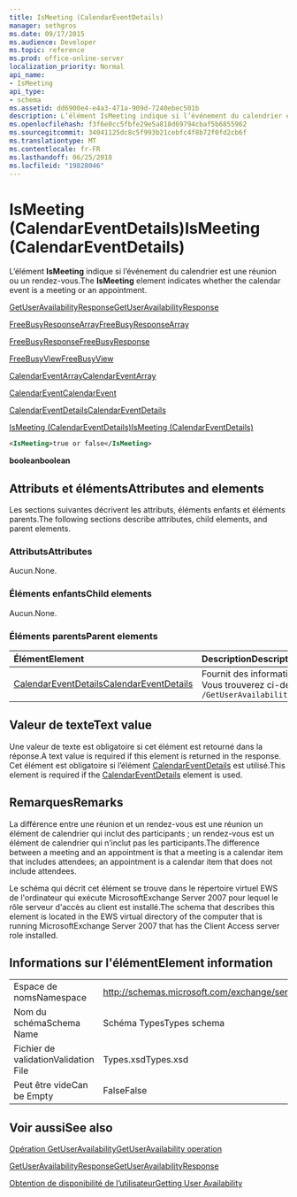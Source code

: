 ```yaml
---
title: IsMeeting (CalendarEventDetails)
manager: sethgros
ms.date: 09/17/2015
ms.audience: Developer
ms.topic: reference
ms.prod: office-online-server
localization_priority: Normal
api_name:
- IsMeeting
api_type:
- schema
ms.assetid: dd6900e4-e4a3-471a-909d-7240ebec501b
description: L’élément IsMeeting indique si l’événement du calendrier est une réunion ou un rendez-vous.
ms.openlocfilehash: f3f6e0cc5fbfe29e5a818d69794cbaf5b6855962
ms.sourcegitcommit: 34041125dc8c5f993b21cebfc4f8b72f0fd2cb6f
ms.translationtype: MT
ms.contentlocale: fr-FR
ms.lasthandoff: 06/25/2018
ms.locfileid: "19828046"
---
```

# <a name="ismeeting-calendareventdetails"></a><span data-ttu-id="1c1d7-103">IsMeeting (CalendarEventDetails)</span><span class="sxs-lookup"><span data-stu-id="1c1d7-103">IsMeeting (CalendarEventDetails)</span></span>

<span data-ttu-id="1c1d7-104">L’élément **IsMeeting** indique si l’événement du calendrier est une réunion ou un rendez-vous.</span><span class="sxs-lookup"><span data-stu-id="1c1d7-104">The **IsMeeting** element indicates whether the calendar event is a meeting or an appointment.</span></span> 
  
[<span data-ttu-id="1c1d7-105">GetUserAvailabilityResponse</span><span class="sxs-lookup"><span data-stu-id="1c1d7-105">GetUserAvailabilityResponse</span></span>](getuseravailabilityresponse.md)
  
[<span data-ttu-id="1c1d7-106">FreeBusyResponseArray</span><span class="sxs-lookup"><span data-stu-id="1c1d7-106">FreeBusyResponseArray</span></span>](freebusyresponsearray.md)
  
[<span data-ttu-id="1c1d7-107">FreeBusyResponse</span><span class="sxs-lookup"><span data-stu-id="1c1d7-107">FreeBusyResponse</span></span>](freebusyresponse.md)
  
[<span data-ttu-id="1c1d7-108">FreeBusyView</span><span class="sxs-lookup"><span data-stu-id="1c1d7-108">FreeBusyView</span></span>](freebusyview.md)
  
[<span data-ttu-id="1c1d7-109">CalendarEventArray</span><span class="sxs-lookup"><span data-stu-id="1c1d7-109">CalendarEventArray</span></span>](calendareventarray.md)
  
[<span data-ttu-id="1c1d7-110">CalendarEvent</span><span class="sxs-lookup"><span data-stu-id="1c1d7-110">CalendarEvent</span></span>](calendarevent.md)
  
[<span data-ttu-id="1c1d7-111">CalendarEventDetails</span><span class="sxs-lookup"><span data-stu-id="1c1d7-111">CalendarEventDetails</span></span>](calendareventdetails.md)
  
[<span data-ttu-id="1c1d7-112">IsMeeting (CalendarEventDetails)</span><span class="sxs-lookup"><span data-stu-id="1c1d7-112">IsMeeting (CalendarEventDetails)</span></span>](ismeeting-calendareventdetails.md)
  
```xml
<IsMeeting>true or false</IsMeeting>
```

 <span data-ttu-id="1c1d7-113">**boolean**</span><span class="sxs-lookup"><span data-stu-id="1c1d7-113">**boolean**</span></span>
## <a name="attributes-and-elements"></a><span data-ttu-id="1c1d7-114">Attributs et éléments</span><span class="sxs-lookup"><span data-stu-id="1c1d7-114">Attributes and elements</span></span>

<span data-ttu-id="1c1d7-115">Les sections suivantes décrivent les attributs, éléments enfants et éléments parents.</span><span class="sxs-lookup"><span data-stu-id="1c1d7-115">The following sections describe attributes, child elements, and parent elements.</span></span>
  
### <a name="attributes"></a><span data-ttu-id="1c1d7-116">Attributs</span><span class="sxs-lookup"><span data-stu-id="1c1d7-116">Attributes</span></span>

<span data-ttu-id="1c1d7-117">Aucun.</span><span class="sxs-lookup"><span data-stu-id="1c1d7-117">None.</span></span>
  
### <a name="child-elements"></a><span data-ttu-id="1c1d7-118">Éléments enfants</span><span class="sxs-lookup"><span data-stu-id="1c1d7-118">Child elements</span></span>

<span data-ttu-id="1c1d7-119">Aucun.</span><span class="sxs-lookup"><span data-stu-id="1c1d7-119">None.</span></span>
  
### <a name="parent-elements"></a><span data-ttu-id="1c1d7-120">Éléments parents</span><span class="sxs-lookup"><span data-stu-id="1c1d7-120">Parent elements</span></span>

|<span data-ttu-id="1c1d7-121">**Élément**</span><span class="sxs-lookup"><span data-stu-id="1c1d7-121">**Element**</span></span>|<span data-ttu-id="1c1d7-122">**Description**</span><span class="sxs-lookup"><span data-stu-id="1c1d7-122">**Description**</span></span>|
|:-----|:-----|
|[<span data-ttu-id="1c1d7-123">CalendarEventDetails</span><span class="sxs-lookup"><span data-stu-id="1c1d7-123">CalendarEventDetails</span></span>](calendareventdetails.md) <br/> |<span data-ttu-id="1c1d7-124">Fournit des informations supplémentaires pour un événement de calendrier.</span><span class="sxs-lookup"><span data-stu-id="1c1d7-124">Provides additional information for a calendar event.</span></span>  <br/> <span data-ttu-id="1c1d7-125">Vous trouverez ci-dessous l’expression XPath pour cet élément :</span><span class="sxs-lookup"><span data-stu-id="1c1d7-125">The following is the XPath expression to this element:</span></span>  <br/>  `/GetUserAvailabilityResponse/FreeBusyResponseArray/FreeBusyResponse/FreeBusyView/CalendarEventArray/CalendarEvent[i]/CalendarEventDetails` <br/> |
   
## <a name="text-value"></a><span data-ttu-id="1c1d7-126">Valeur de texte</span><span class="sxs-lookup"><span data-stu-id="1c1d7-126">Text value</span></span>

<span data-ttu-id="1c1d7-127">Une valeur de texte est obligatoire si cet élément est retourné dans la réponse.</span><span class="sxs-lookup"><span data-stu-id="1c1d7-127">A text value is required if this element is returned in the response.</span></span> <span data-ttu-id="1c1d7-128">Cet élément est obligatoire si l’élément [CalendarEventDetails](calendareventdetails.md) est utilisé.</span><span class="sxs-lookup"><span data-stu-id="1c1d7-128">This element is required if the [CalendarEventDetails](calendareventdetails.md) element is used.</span></span> 
  
## <a name="remarks"></a><span data-ttu-id="1c1d7-129">Remarques</span><span class="sxs-lookup"><span data-stu-id="1c1d7-129">Remarks</span></span>

<span data-ttu-id="1c1d7-130">La différence entre une réunion et un rendez-vous est une réunion un élément de calendrier qui inclut des participants ; un rendez-vous est un élément de calendrier qui n’inclut pas les participants.</span><span class="sxs-lookup"><span data-stu-id="1c1d7-130">The difference between a meeting and an appointment is that a meeting is a calendar item that includes attendees; an appointment is a calendar item that does not include attendees.</span></span>
  
<span data-ttu-id="1c1d7-131">Le schéma qui décrit cet élément se trouve dans le répertoire virtuel EWS de l'ordinateur qui exécute MicrosoftExchange Server 2007 pour lequel le rôle serveur d'accès au client est installé.</span><span class="sxs-lookup"><span data-stu-id="1c1d7-131">The schema that describes this element is located in the EWS virtual directory of the computer that is running MicrosoftExchange Server 2007 that has the Client Access server role installed.</span></span>
  
## <a name="element-information"></a><span data-ttu-id="1c1d7-132">Informations sur l'élément</span><span class="sxs-lookup"><span data-stu-id="1c1d7-132">Element information</span></span>

|||
|:-----|:-----|
|<span data-ttu-id="1c1d7-133">Espace de noms</span><span class="sxs-lookup"><span data-stu-id="1c1d7-133">Namespace</span></span>  <br/> |http://schemas.microsoft.com/exchange/services/2006/types  <br/> |
|<span data-ttu-id="1c1d7-134">Nom du schéma</span><span class="sxs-lookup"><span data-stu-id="1c1d7-134">Schema Name</span></span>  <br/> |<span data-ttu-id="1c1d7-135">Schéma Types</span><span class="sxs-lookup"><span data-stu-id="1c1d7-135">Types schema</span></span>  <br/> |
|<span data-ttu-id="1c1d7-136">Fichier de validation</span><span class="sxs-lookup"><span data-stu-id="1c1d7-136">Validation File</span></span>  <br/> |<span data-ttu-id="1c1d7-137">Types.xsd</span><span class="sxs-lookup"><span data-stu-id="1c1d7-137">Types.xsd</span></span>  <br/> |
|<span data-ttu-id="1c1d7-138">Peut être vide</span><span class="sxs-lookup"><span data-stu-id="1c1d7-138">Can be Empty</span></span>  <br/> |<span data-ttu-id="1c1d7-139">False</span><span class="sxs-lookup"><span data-stu-id="1c1d7-139">False</span></span>  <br/> |
   
## <a name="see-also"></a><span data-ttu-id="1c1d7-140">Voir aussi</span><span class="sxs-lookup"><span data-stu-id="1c1d7-140">See also</span></span>



[<span data-ttu-id="1c1d7-141">Opération GetUserAvailability</span><span class="sxs-lookup"><span data-stu-id="1c1d7-141">GetUserAvailability operation</span></span>](getuseravailability-operation.md)
  
[<span data-ttu-id="1c1d7-142">GetUserAvailabilityResponse</span><span class="sxs-lookup"><span data-stu-id="1c1d7-142">GetUserAvailabilityResponse</span></span>](getuseravailabilityresponse.md)


[<span data-ttu-id="1c1d7-143">Obtention de disponibilité de l’utilisateur</span><span class="sxs-lookup"><span data-stu-id="1c1d7-143">Getting User Availability</span></span>](http://msdn.microsoft.com/library/d4133fcb-9b0f-4e6b-aadf-a389da83516a%28Office.15%29.aspx)

